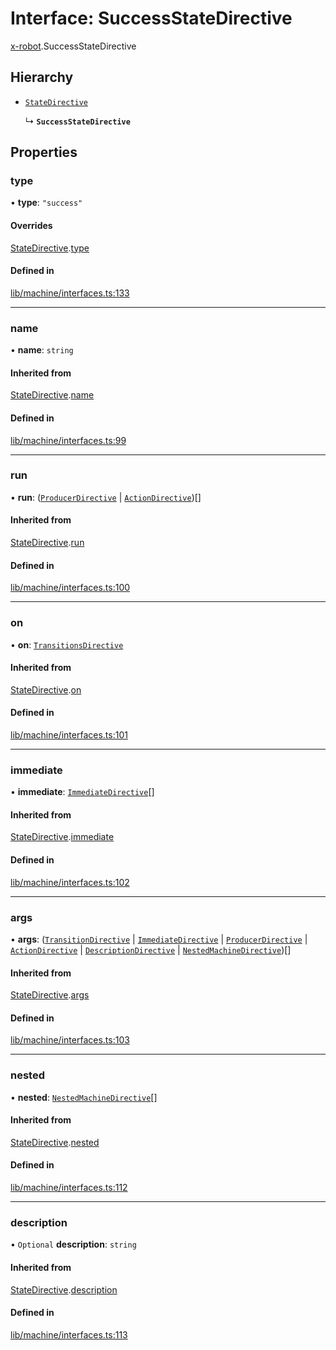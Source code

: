 # Interface: SuccessStateDirective

[x-robot](../modules/x_robot.md).SuccessStateDirective

## Hierarchy

- [`StateDirective`](x_robot.StateDirective.md)

  ↳ **`SuccessStateDirective`**

## Properties

### type

• **type**: ``"success"``

#### Overrides

[StateDirective](x_robot.StateDirective.md).[type](x_robot.StateDirective.md#type)

#### Defined in

[lib/machine/interfaces.ts:133](https://github.com/Masquerade-Circus/x-robot/blob/a0ed060/lib/machine/interfaces.ts#L133)

___

### name

• **name**: `string`

#### Inherited from

[StateDirective](x_robot.StateDirective.md).[name](x_robot.StateDirective.md#name)

#### Defined in

[lib/machine/interfaces.ts:99](https://github.com/Masquerade-Circus/x-robot/blob/a0ed060/lib/machine/interfaces.ts#L99)

___

### run

• **run**: ([`ProducerDirective`](x_robot.ProducerDirective.md) \| [`ActionDirective`](x_robot.ActionDirective.md))[]

#### Inherited from

[StateDirective](x_robot.StateDirective.md).[run](x_robot.StateDirective.md#run)

#### Defined in

[lib/machine/interfaces.ts:100](https://github.com/Masquerade-Circus/x-robot/blob/a0ed060/lib/machine/interfaces.ts#L100)

___

### on

• **on**: [`TransitionsDirective`](x_robot.TransitionsDirective.md)

#### Inherited from

[StateDirective](x_robot.StateDirective.md).[on](x_robot.StateDirective.md#on)

#### Defined in

[lib/machine/interfaces.ts:101](https://github.com/Masquerade-Circus/x-robot/blob/a0ed060/lib/machine/interfaces.ts#L101)

___

### immediate

• **immediate**: [`ImmediateDirective`](x_robot.ImmediateDirective.md)[]

#### Inherited from

[StateDirective](x_robot.StateDirective.md).[immediate](x_robot.StateDirective.md#immediate)

#### Defined in

[lib/machine/interfaces.ts:102](https://github.com/Masquerade-Circus/x-robot/blob/a0ed060/lib/machine/interfaces.ts#L102)

___

### args

• **args**: ([`TransitionDirective`](x_robot.TransitionDirective.md) \| [`ImmediateDirective`](x_robot.ImmediateDirective.md) \| [`ProducerDirective`](x_robot.ProducerDirective.md) \| [`ActionDirective`](x_robot.ActionDirective.md) \| [`DescriptionDirective`](x_robot.DescriptionDirective.md) \| [`NestedMachineDirective`](x_robot.NestedMachineDirective.md))[]

#### Inherited from

[StateDirective](x_robot.StateDirective.md).[args](x_robot.StateDirective.md#args)

#### Defined in

[lib/machine/interfaces.ts:103](https://github.com/Masquerade-Circus/x-robot/blob/a0ed060/lib/machine/interfaces.ts#L103)

___

### nested

• **nested**: [`NestedMachineDirective`](x_robot.NestedMachineDirective.md)[]

#### Inherited from

[StateDirective](x_robot.StateDirective.md).[nested](x_robot.StateDirective.md#nested)

#### Defined in

[lib/machine/interfaces.ts:112](https://github.com/Masquerade-Circus/x-robot/blob/a0ed060/lib/machine/interfaces.ts#L112)

___

### description

• `Optional` **description**: `string`

#### Inherited from

[StateDirective](x_robot.StateDirective.md).[description](x_robot.StateDirective.md#description)

#### Defined in

[lib/machine/interfaces.ts:113](https://github.com/Masquerade-Circus/x-robot/blob/a0ed060/lib/machine/interfaces.ts#L113)
